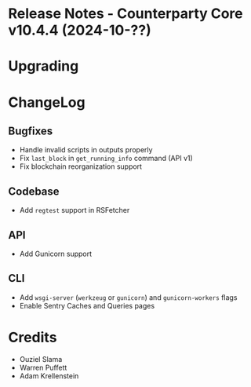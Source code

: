 # Release Notes - Counterparty Core v10.4.4 (2024-10-??)


# Upgrading


# ChangeLog

## Bugfixes

- Handle invalid scripts in outputs properly
- Fix `last_block` in `get_running_info` command (API v1)
- Fix blockchain reorganization support

## Codebase

- Add `regtest` support in RSFetcher

## API

- Add Gunicorn support

## CLI

- Add `wsgi-server` (`werkzeug` or `gunicorn`) and `gunicorn-workers` flags
- Enable Sentry Caches and Queries pages

# Credits

* Ouziel Slama
* Warren Puffett
* Adam Krellenstein
